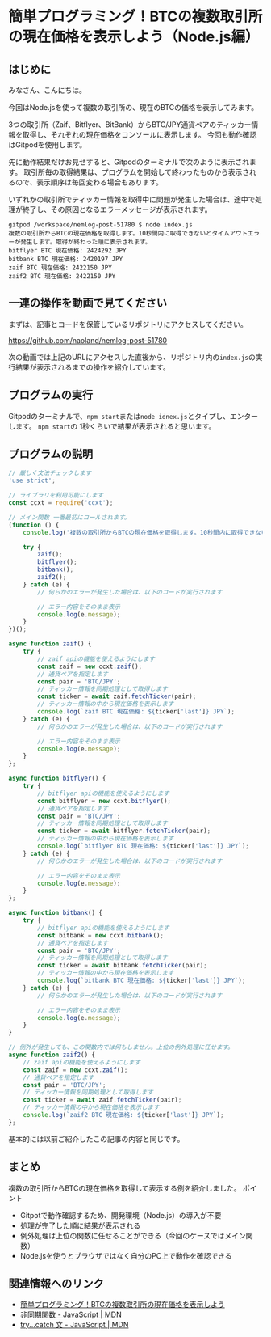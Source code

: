 # 簡単プログラミング！BTCの複数取引所の現在価格を表示しよう（Node.js編）

## はじめに

みなさん、こんにちは。

今回はNode.jsを使って複数の取引所の、現在のBTCの価格を表示してみます。

3つの取引所（Zaif、Bitflyer、BitBank）からBTC/JPY通貨ペアのティッカー情報を取得し、それぞれの現在価格をコンソールに表示します。
今回も動作確認はGitpodを使用します。

先に動作結果だけお見せすると、Gitpodのターミナルで次のように表示されます。
取引所毎の取得結果は、プログラムを開始して終わったものから表示されるので、表示順序は毎回変わる場合もあります。

いずれかの取引所でティッカー情報を取得中に問題が発生した場合は、途中で処理が終了し、その原因となるエラーメッセージが表示されます。

```
gitpod /workspace/nemlog-post-51780 $ node index.js 
複数の取引所からBTCの現在価格を取得します。10秒間内に取得できないとタイムアウトエラーが発生します。取得が終わった順に表示されます。
bitflyer BTC 現在価格: 2424292 JPY
bitbank BTC 現在価格: 2420197 JPY
zaif BTC 現在価格: 2422150 JPY
zaif2 BTC 現在価格: 2422150 JPY
```

## 一連の操作を動画で見てください

まずは、記事とコードを保管しているリポジトリにアクセスしてください。

https://github.com/naoland/nemlog-post-51780

次の動画では上記のURLにアクセスした直後から、リポジトリ内の`index.js`の実行結果が表示されるまでの操作を紹介しています。


## プログラムの実行

Gitpodのターミナルで、`npm start`または`node idnex.js`とタイプし、エンターします。
`npm start`の
1秒くらいで結果が表示されると思います。


## プログラムの説明

```javascript
// 厳しく文法チェックします
'use strict';

// ライブラリを利用可能にします
const ccxt = require('ccxt');

// メイン関数 一番最初にコールされます。
(function () {
    console.log('複数の取引所からBTCの現在価格を取得します。10秒間内に取得できないとタイムアウトエラーが発生します。取得が終わった順に表示されます。');

    try {
        zaif();
        bitflyer();
        bitbank();
        zaif2();
    } catch (e) {
        // 何らかのエラーが発生した場合は、以下のコードが実行されます

        // エラー内容をそのまま表示
        console.log(e.message);
    }
})();

async function zaif() {
    try {
        // zaif apiの機能を使えるようにします
        const zaif = new ccxt.zaif();
        // 通貨ペアを指定します
        const pair = 'BTC/JPY';
        // ティッカー情報を同期処理として取得します
        const ticker = await zaif.fetchTicker(pair);
        // ティッカー情報の中から現在価格を表示します
        console.log(`zaif BTC 現在価格: ${ticker['last']} JPY`);
    } catch (e) {
        // 何らかのエラーが発生した場合は、以下のコードが実行されます

        // エラー内容をそのまま表示
        console.log(e.message);
    }
};

async function bitflyer() {
    try {
        // bitflyer apiの機能を使えるようにします
        const bitflyer = new ccxt.bitflyer();
        // 通貨ペアを指定します
        const pair = 'BTC/JPY';
        // ティッカー情報を同期処理として取得します
        const ticker = await bitflyer.fetchTicker(pair);
        // ティッカー情報の中から現在価格を表示します
        console.log(`bitflyer BTC 現在価格: ${ticker['last']} JPY`);
    } catch (e) {
        // 何らかのエラーが発生した場合は、以下のコードが実行されます

        // エラー内容をそのまま表示
        console.log(e.message);
    }
};

async function bitbank() {
    try {
        // bitflyer apiの機能を使えるようにします
        const bitbank = new ccxt.bitbank();
        // 通貨ペアを指定します
        const pair = 'BTC/JPY';
        // ティッカー情報を同期処理として取得します
        const ticker = await bitbank.fetchTicker(pair);
        // ティッカー情報の中から現在価格を表示します
        console.log(`bitbank BTC 現在価格: ${ticker['last']} JPY`);
    } catch (e) {
        // 何らかのエラーが発生した場合は、以下のコードが実行されます

        // エラー内容をそのまま表示
        console.log(e.message);
    }
}

// 例外が発生しても、この関数内では何もしません。上位の例外処理に任せます。
async function zaif2() {
    // zaif apiの機能を使えるようにします
    const zaif = new ccxt.zaif();
    // 通貨ペアを指定します
    const pair = 'BTC/JPY';
    // ティッカー情報を同期処理として取得します
    const ticker = await zaif.fetchTicker(pair);
    // ティッカー情報の中から現在価格を表示します
    console.log(`zaif2 BTC 現在価格: ${ticker['last']} JPY`);
};

```

基本的には以前ご紹介したこの記事の内容と同じです。

## まとめ

複数の取引所からBTCの現在価格を取得して表示する例を紹介しました。
ポイント  
- Gitpotで動作確認するため、開発環境（Node.js）の導入が不要
- 処理が完了した順に結果が表示される
- 例外処理は上位の関数に任せることができる（今回のケースではメイン関数）
- Node.jsを使うとブラウザではなく自分のPC上で動作を確認できる

## 関連情報へのリンク

- [簡単プログラミング！BTCの複数取引所の現在価格を表示しよう](https://github.com/naoland/nemlog-post-51408)
- [非同期関数 - JavaScript | MDN](https://developer.mozilla.org/ja/docs/Web/JavaScript/Reference/Statements/async_function)
- [try...catch 文 - JavaScript | MDN](https://developer.mozilla.org/ja/docs/Web/JavaScript/Guide/Exception_Handling_Statements/try...catch_Statement)

